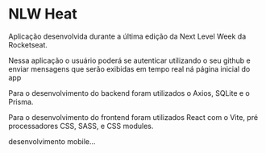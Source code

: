 # NLW Heat 

Aplicação desenvolvida durante a última edição da Next Level Week da Rocketseat.

Nessa aplicação o usuário poderá se autenticar utilizando o seu github e 
enviar mensagens que serão exibidas em tempo real ná página inicial do app

Para o desenvolvimento do backend foram utilizados o Axios, SQLite e o Prisma. 

Para o desenvolvimento do frontend foram utilizados React com o Vite, pré processadores CSS, SASS, e CSS modules.

desenvolvimento mobile...